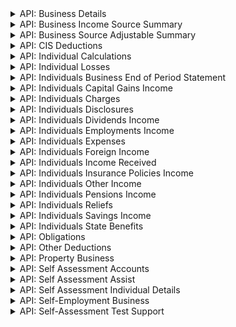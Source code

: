 <details>
  <summary>
API: Business Details
 </summary>
API: [Business Details](https://developer.service.hmrc.gov.uk/api-documentation/docs/api/service/business-details-api/1.0)
(Sandbox: 1.0, Production: 1.0)

- Endpoint: List All Businesses
- Endpoint: Retrieve Business Details
- Endpoint: Create and Amend Quarterly Period Type for a Business
</details>

<details>
  <summary>
API: Business Income Source Summary
 </summary>
API: [Business Income Source Summary](https://developer.service.hmrc.gov.uk/api-documentation/docs/api/service/self-assessment-biss-api/2.0)
(Sandbox: 2.0, Production: 2.0)

- Endpoint: Retrieve a Business Income Source Summary (BISS)
</details>

<details>
  <summary>
API: Business Source Adjustable Summary
 </summary>
API: [Business Source Adjustable Summary](https://developer.service.hmrc.gov.uk/api-documentation/docs/api/service/self-assessment-bsas-api/5.0)
(Sandbox: 5.0, Production: 4.0)

- Endpoint: List Business Source Adjustable Summaries [test only]
- Endpoint: Trigger a Business Source Adjustable Summary [test only]
- Endpoint: Retrieve a Self-Employment Business Source Adjustable Summary (BSAS)
- Endpoint: Submit Self-Employment Accounting Adjustments [test only]
- Endpoint: Retrieve a UK Property Business Source Adjustable Summary (BSAS)
- Endpoint: Submit UK Property Accounting Adjustments [test only]
- Endpoint: Retrieve a Foreign Property Business Source Adjustable Summary (BSAS)
- Endpoint: Submit Foreign Property Accounting Adjustments [test only]
</details>

<details>
  <summary>
API: CIS Deductions
 </summary>
API: [CIS Deductions](https://developer.service.hmrc.gov.uk/api-documentation/docs/api/service/cis-deductions-api/2.0)
(Sandbox: 2.0, Production: 2.0)

- Endpoint: Retrieve CIS Deductions for Subcontractor
- Endpoint: Create CIS Deductions for Subcontractor
- Endpoint: Amend CIS Deductions for Subcontractor
- Endpoint: Delete CIS Deductions for Subcontractor
</details>

<details>
  <summary>
API: Individual Calculations
 </summary>
API: [Individual Calculations](https://developer.service.hmrc.gov.uk/api-documentation/docs/api/service/individual-calculations-api/5.0)
(Sandbox: 5.0, Production: 5.0)

- Endpoint: List Self Assessment Tax Calculations
- Endpoint: Trigger a Self Assessment Tax Calculation
- Endpoint: Retrieve a Self Assessment Tax Calculation
- Endpoint: Submit a Self Assessment Final Declaration
</details>

<details>
  <summary>
API: Individual Losses
 </summary>
API: [Individual Losses](https://developer.service.hmrc.gov.uk/api-documentation/docs/api/service/individual-losses-api/4.0)
(Sandbox: 4.0, Production: 4.0)

- Endpoint: Create a Brought Forward Loss
- Endpoint: Amend a Brought Forward Loss Amount
- Endpoint: List Brought Forward Losses
- Endpoint: Retrieve a Brought Forward Loss
- Endpoint: Delete a Brought Forward Loss
- Endpoint: Create a Loss Claim
- Endpoint: List Loss Claims
- Endpoint: Retrieve a Loss Claim
- Endpoint: Delete a Loss Claim
- Endpoint: Amend a Loss Claim Type
- Endpoint: Amend Loss Claims Order
</details>

<details>
  <summary>
API: Individuals Business End of Period Statement
 </summary>
API: [Individuals Business End of Period Statement](https://developer.service.hmrc.gov.uk/api-documentation/docs/api/service/individuals-business-eops-api/3.0)
(Sandbox: 3.0, Production: 3.0)

- Endpoint: Submit End of Period Statement for a Business
</details>

<details>
  <summary>
API: Individuals Capital Gains Income
 </summary>
API: [Individuals Capital Gains Income](https://developer.service.hmrc.gov.uk/api-documentation/docs/api/service/individuals-capital-gains-income-api/1.0)
(Sandbox: 1.0, Production: N/A)

- Endpoint: Retrieve All CGT Residential Property Disposals and Overrides [Test only]
- Endpoint: Create and Amend CGT Residential Property Disposals (non-PPD) [Test only]
- Endpoint: Delete CGT Residential Property Disposals (non-PPD) [Test only]
- Endpoint: Create and Amend 'Report and Pay Capital Gains Tax on Residential Property' Overrides (PPD) [Test only]
- Endpoint: Delete 'Report and Pay Capital Gains Tax on Residential Property' Overrides (PPD) [Test only]
- Endpoint: Retrieve Other Capital Gains and Disposals [Test only]
- Endpoint: Create and Amend Other Capital Gains and Disposals [Test only]
- Endpoint: Delete Other Capital Gains and Disposals [Test only]
</details>

<details>
  <summary>
API: Individuals Charges
 </summary>
API: [Individuals Charges](https://developer.service.hmrc.gov.uk/api-documentation/docs/api/service/individuals-charges-api/2.0)
(Sandbox: 2.0, Production: 2.0)

- Endpoint: Retrieve Pension Charges
- Endpoint: Create and Amend Pension Charges
- Endpoint: Delete Pension Charges
</details>

<details>
  <summary>
API: Individuals Disclosures
 </summary>
API: [Individuals Disclosures](https://developer.service.hmrc.gov.uk/api-documentation/docs/api/service/individuals-disclosures-api/1.0)
(Sandbox: 1.0, Production: 1.0)

- Endpoint: Create Marriage Allowance
- Endpoint: Retrieve Disclosures
- Endpoint: Create and Amend Disclosures
- Endpoint: Delete Disclosures
</details>

<details>
  <summary>
API: Individuals Dividends Income
 </summary>
API: [Individuals Dividends Income](https://developer.service.hmrc.gov.uk/api-documentation/docs/api/service/individuals-dividends-income-api/1.0)
(Sandbox: 1.0, Production: N/A)

- Endpoint: Retrieve Dividends Income [Test only]
- Endpoint: Create and Amend Dividends Income [Test only]
- Endpoint: Delete Dividends Income [Test only]
- Endpoint: Retrieve a UK Dividends Income Annual Summary [Test only]
- Endpoint: Create and Amend a UK Dividends Income Annual Summary [Test only]
- Endpoint: Delete a UK Dividends Income Annual Summary [Test only]
</details>

<details>
  <summary>
API: Individuals Employments Income
 </summary>
API: [Individuals Employments Income](https://developer.service.hmrc.gov.uk/api-documentation/docs/api/service/individuals-employments-income-api/1.0)
(Sandbox: 1.0, Production: N/A)

- Endpoint: List Employments [Test only]
- Endpoint: Add a Custom Employment [Test only]
- Endpoint: Retrieve an Employment [Test only]
- Endpoint: Amend a Custom Employment [Test only]
- Endpoint: Delete a Custom Employment [Test only]
- Endpoint: Ignore Employment [Test only]
- Endpoint: Unignore Employment [Test only]
- Endpoint: Retrieve an Employment and its Financial Details [Test only]
- Endpoint: Create and Amend Employment Financial Details [Test only]
- Endpoint: Delete Employment Financial Details [Test only]
- Endpoint: Retrieve Non-PAYE Employment Income [Test only]
- Endpoint: Create and Amend Non-PAYE Employment Income [Test only]
- Endpoint: Delete Non-PAYE Employment Income [Test only]
- Endpoint: Retrieve Other Employment Income [Test only]
- Endpoint: Create and Amend Other Employment Income [Test only]
- Endpoint: Delete Other Employment Income [Test only]
</details>

<details>
  <summary>
API: Individuals Expenses
 </summary>
API: [Individuals Expenses](https://developer.service.hmrc.gov.uk/api-documentation/docs/api/service/individuals-expenses-api/2.0)
(Sandbox: 2.0, Production: 2.0)

- Endpoint: Retrieve Employment Expenses
- Endpoint: Create and Amend Employment Expenses
- Endpoint: Delete Employment Expenses
- Endpoint: Ignore Employment Expenses
- Endpoint: Retrieve Other Expenses
- Endpoint: Create and Amend Other Expenses
- Endpoint: Delete Other Expenses
</details>

<details>
  <summary>
API: Individuals Foreign Income
 </summary>
API: [Individuals Foreign Income](https://developer.service.hmrc.gov.uk/api-documentation/docs/api/service/individuals-foreign-income-api/1.0)
(Sandbox: 1.0, Production: N/A)

- Endpoint: Retrieve Foreign Income
- Endpoint: Create and Amend Foreign Income
- Endpoint: Delete Foreign Income
</details>

<details>
  <summary>
API: Individuals Income Received
 </summary>
API: [Individuals Income Received](https://developer.service.hmrc.gov.uk/api-documentation/docs/api/service/individuals-income-received-api/2.0)
(Sandbox: 2.0, Production: 2.0)

- Endpoint: List Employments
- Endpoint: Add a Custom Employment
- Endpoint: Retrieve an Employment
- Endpoint: Amend a Custom Employment
- Endpoint: Delete a Custom Employment
- Endpoint: Ignore Employment
- Endpoint: Unignore Employment
- Endpoint: Retrieve an Employment and its Financial Details
- Endpoint: Create and Amend Employment Financial Details
- Endpoint: Delete Employment Financial Details
- Endpoint: Retrieve Non-PAYE Employment Income
- Endpoint: Create and Amend Non-PAYE Employment Income
- Endpoint: Delete Non-PAYE Employment Income
- Endpoint: Retrieve Other Employment Income
- Endpoint: Create and Amend Other Employment Income
- Endpoint: Delete Other Employment Income
- Endpoint: Retrieve Dividends Income
- Endpoint: Create and Amend Dividends Income
- Endpoint: Delete Dividends Income
- Endpoint: Retrieve a UK Dividends Income Annual Summary
- Endpoint: Create and Amend a UK Dividends Income Annual Summary
- Endpoint: Delete a UK Dividends Income Annual Summary
- Endpoint: Retrieve Foreign Income
- Endpoint: Create and Amend Foreign Income
- Endpoint: Delete Foreign Income
- Endpoint: Retrieve Insurance Policies Income
- Endpoint: Create and Amend Insurance Policies Income
- Endpoint: Delete Insurance Policies Income
- Endpoint: Retrieve Pensions Income
- Endpoint: Create and Amend Pensions Income
- Endpoint: Delete Pensions Income
- Endpoint: Retrieve Other Income
- Endpoint: Create and Amend Other Income
- Endpoint: Delete Other Income
- Endpoint: List All UK Savings Accounts
- Endpoint: Add a UK Savings Account
- Endpoint: Retrieve UK Savings Account Annual Summary
- Endpoint: Create and Amend a UK Savings Account Annual Summary
- Endpoint: Retrieve Savings Income
- Endpoint: Create and Amend Savings Income
- Endpoint: Delete Savings Income
- Endpoint: Retrieve All CGT Residential Property Disposals and Overrides
- Endpoint: Create and Amend CGT Residential Property Disposals (non-PPD)
- Endpoint: Delete CGT Residential Property Disposals (non-PPD)
- Endpoint: Create and Amend 'Report and Pay Capital Gains Tax on Residential Property' Overrides (PPD)
- Endpoint: Delete 'Report and Pay Capital Gains Tax on Residential Property' Overrides (PPD)
- Endpoint: Retrieve Other Capital Gains and Disposals
- Endpoint: Create and Amend Other Capital Gains and Disposals
- Endpoint: Delete Other Capital Gains and Disposals
</details>

<details>
  <summary>
API: Individuals Insurance Policies Income
 </summary>
API: [Individuals Insurance Policies Income](https://developer.service.hmrc.gov.uk/api-documentation/docs/api/service/individuals-insurance-policies-income-api/1.0)
(Sandbox: 1.0, Production: N/A)

- Endpoint: Retrieve Insurance Policies Income [Test only]
- Endpoint: Create and Amend Insurance Policies Income [Test only]
- Endpoint: Delete Insurance Policies Income [Test only]
</details>

<details>
  <summary>
API: Individuals Other Income
 </summary>
API: [Individuals Other Income](https://developer.service.hmrc.gov.uk/api-documentation/docs/api/service/individuals-other-income-api/1.0)
(Sandbox: 1.0, Production: N/A)

- Endpoint: Retrieve Other Income [Test only]
- Endpoint: Create and Amend Other Income [Test only]
- Endpoint: Delete Other Income [Test only]
</details>

<details>
  <summary>
API: Individuals Pensions Income
 </summary>
API: [Individuals Pensions Income](https://developer.service.hmrc.gov.uk/api-documentation/docs/api/service/individuals-pensions-income-api/1.0)
(Sandbox: 1.0, Production: N/A)

- Endpoint: Retrieve Pensions Income
- Endpoint: Create and Amend Pensions Income
- Endpoint: Delete Pensions Income
</details>

<details>
  <summary>
API: Individuals Reliefs
 </summary>
API: [Individuals Reliefs](https://developer.service.hmrc.gov.uk/api-documentation/docs/api/service/individuals-reliefs-api/1.0)
(Sandbox: 1.0, Production: 1.0)

- Endpoint: Retrieve Relief Investments
- Endpoint: Create and Amend Relief Investments
- Endpoint: Delete Relief Investments
- Endpoint: Retrieve Other Reliefs
- Endpoint: Create and Amend Other Reliefs
- Endpoint: Delete Other Reliefs
- Endpoint: Retrieve Foreign Reliefs
- Endpoint: Create and Amend Foreign Reliefs
- Endpoint: Delete Foreign Reliefs
- Endpoint: Retrieve Pensions Reliefs
- Endpoint: Create and Amend Pensions Reliefs
- Endpoint: Delete Pensions Reliefs
- Endpoint: Retrieve Charitable Giving Tax Relief
- Endpoint: Create and Amend Charitable Giving Tax Relief
- Endpoint: Delete Charitable Giving Tax Relief
</details>

<details>
  <summary>
API: Individuals Savings Income
 </summary>
API: [Individuals Savings Income](https://developer.service.hmrc.gov.uk/api-documentation/docs/api/service/individuals-savings-income-api/1.0)
(Sandbox: 1.0, Production: N/A)

- Endpoint: List All UK Savings Accounts [Test only]
- Endpoint: Add a UK Savings Account [Test only]
- Endpoint: Retrieve UK Savings Account Annual Summary [Test only]
- Endpoint: Create and Amend a UK Savings Account Annual Summary [Test only]
- Endpoint: Retrieve Savings Income [Test only]
- Endpoint: Create and Amend Savings Income [Test only]
- Endpoint: Delete Savings Income [Test only]
</details>

<details>
  <summary>
API: Individuals State Benefits
 </summary>
API: [Individuals State Benefits](https://developer.service.hmrc.gov.uk/api-documentation/docs/api/service/individuals-state-benefits-api/1.0)
(Sandbox: 1.0, Production: 1.0)

- Endpoint: List State Benefits
- Endpoint: Create State Benefit
- Endpoint: Amend State Benefit
- Endpoint: Delete State Benefit
- Endpoint: Amend State Benefit Amounts
- Endpoint: Delete State Benefit Amounts
- Endpoint: Ignore State Benefit
- Endpoint: Unignore State Benefit
</details>

<details>
  <summary>
API: Obligations
 </summary>
API: [Obligations](https://developer.service.hmrc.gov.uk/api-documentation/docs/api/service/obligations-api/2.0)
(Sandbox: 2.0, Production: 2.0)

- Endpoint: Retrieve Income Tax (Self Assessment) Income and Expenditure Obligations
- Endpoint: Retrieve Income Tax (Self Assessment) Final Declaration Obligations
- Endpoint: Retrieve Income Tax (Self Assessment) End of Period Statement Obligations
</details>

<details>
  <summary>
API: Other Deductions
 </summary>
API: [Other Deductions](https://developer.service.hmrc.gov.uk/api-documentation/docs/api/service/other-deductions-api/1.0)
(Sandbox: 1.0, Production: 1.0)

- Endpoint: Retrieve deductions
- Endpoint: Create and Amend deductions
- Endpoint: Delete deductions
</details>

<details>
  <summary>
API: Property Business
 </summary>
API: [Property Business](https://developer.service.hmrc.gov.uk/api-documentation/docs/api/service/property-business-api/4.0)
(Sandbox: 4.0, Production: 3.0)

- Endpoint: Retrieve a UK Property Business Annual Submission
- Endpoint: Create and Amend a UK Property Business Annual Submission
- Endpoint: Create a UK Property Income & Expenses Period Summary
- Endpoint: Retrieve a UK Property Income & Expenses Period Summary
- Endpoint: Amend a UK Property Income & Expenses Period Summary
- Endpoint: Retrieve a Historic FHL UK Property Business Annual Submission
- Endpoint: Create and Amend a Historic FHL UK Property Business Annual Submission
- Endpoint: Delete a Historic FHL UK Property Business Annual Submission
- Endpoint: Retrieve a Historic Non-FHL UK Property Business Annual Submission
- Endpoint: Create and Amend a Historic Non-FHL UK Property Business Annual Submission
- Endpoint: Delete a Historic Non-FHL UK Property Business Annual Submission
- Endpoint: List Historic FHL UK Property Income & Expenses Period Summaries
- Endpoint: Create a Historic FHL UK Property Income & Expenses Period Summary
- Endpoint: Retrieve a Historic FHL UK Property Income & Expenses Period Summary
- Endpoint: Amend a Historic FHL UK Property Income & Expenses Period Summary
- Endpoint: List Historic Non-FHL UK Property Income & Expenses Period Summaries
- Endpoint: Create a Historic Non-FHL UK Property Income & Expenses Period Summary
- Endpoint: Retrieve a Historic Non-FHL UK Property Income and Expenses Period Summary
- Endpoint: Amend a Historic Non-FHL UK Property Income & Expenses Period Summary
- Endpoint: Create a Foreign Property Income & Expenses Period Summary
- Endpoint: Retrieve a Foreign Property Income & Expenses Period Summary
- Endpoint: Amend a Foreign Property Income & Expenses Period Summary
- Endpoint: Retrieve a Foreign Property Annual Submission
- Endpoint: Create and Amend a Foreign Property Annual Submission
- Endpoint: Delete a Property Annual Submission
- Endpoint: List Property Income and Expenses Period Summaries
</details>

<details>
  <summary>
API: Self Assessment Accounts
 </summary>
API: [Self Assessment Accounts](https://developer.service.hmrc.gov.uk/api-documentation/docs/api/service/self-assessment-accounts-api/3.0)
(Sandbox: 3.0, Production: 3.0)

- Endpoint: Retrieve History of a Self Assessment Charge
- Endpoint: Retrieve Self Assessment Balance and Transactions
- Endpoint: List Self Assessment Payments & Allocation Details
- Endpoint: Retrieve Coding Out Underpayments and Debt Amounts
- Endpoint: Create or Amend Coding Out Underpayments and Debt Amounts
- Endpoint: Delete Coding Out Underpayments and Debt Amounts
- Endpoint: Opt Out of Coding Out
- Endpoint: Retrieve Coding Out Status
- Endpoint: Opt In to Coding Out
</details>

<details>
  <summary>
API: Self Assessment Assist
 </summary>
API: [Self Assessment Assist](https://developer.service.hmrc.gov.uk/api-documentation/docs/api/service/self-assessment-assist/1.0)
(Sandbox: 1.0, Production: N/A)

- Endpoint: Produce a HMRC Self Assessment Assist Report
- Endpoint: Acknowledge a HMRC Self Assessment Assist Report
</details>

<details>
  <summary>
API: Self Assessment Individual Details
 </summary>
API: [Self Assessment Individual Details](https://developer.service.hmrc.gov.uk/api-documentation/docs/api/service/self-assessment-individual-details-api/2.0)
(Sandbox: 2.0, Production: 1.0)

- Endpoint: Retrieve ITSA Status
</details>

<details>
  <summary>
API: Self-Employment Business
 </summary>
API: [Self-Employment Business](https://developer.service.hmrc.gov.uk/api-documentation/docs/api/service/self-employment-business-api/3.0)
(Sandbox: 3.0, Production: 3.0)

- Endpoint: Retrieve a Self-Employment Annual Submission
- Endpoint: Create and Amend Self-Employment Annual Submission
- Endpoint: Delete a Self-Employment Annual Submission
- Endpoint: List Self-Employment Period Summaries
- Endpoint: Create a Self-Employment Period Summary
- Endpoint: Retrieve a Self-Employment Period Summary
- Endpoint: Amend a Self-Employment Period Summary
</details>

<details>
  <summary>
API: Self-Assessment Test Support
 </summary>
API: [Self-Assessment Test Support](https://developer.service.hmrc.gov.uk/api-documentation/docs/api/service/mtd-sa-test-support-api/1.0)
(Sandbox: 1.0, Production: N/A)

- Endpoint: Delete Stateful Test Data
- Endpoint: List checkpoints
- Endpoint: Create a checkpoint
- Endpoint: Delete a checkpoint
- Endpoint: Restore to checkpoint
- Endpoint: Create a Test Business
- Endpoint: Delete a Test Business
- Endpoint: Create and Amend Test ITSA Status
</details>

